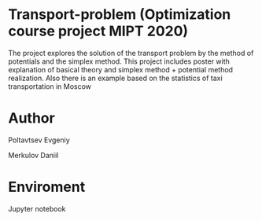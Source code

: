 # Transport-problem (Optimization course project MIPT 2020)

The project explores the solution of the transport problem by the method of potentials and the simplex method. This project includes poster with explanation of basical theory and simplex method + potential method realization. Also there is an example based on the statistics of taxi transportation in Moscow

# Author 

Poltavtsev Evgeniy

Merkulov Daniil

# Enviroment

Jupyter notebook


